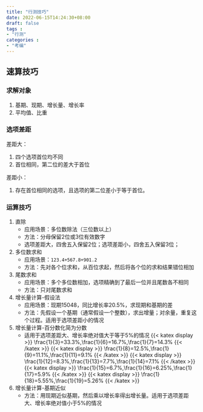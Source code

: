 ```yaml
---
title: "行测技巧"
date: 2022-06-15T14:24:30+08:00
draft: false
tags : 
- "行测"
categories : 
- "考编"
---
```


## 速算技巧

### 求解对象

1. 基期、现期、增长量、增长率
2. 平均值、比重

### 选项差距

差距大：

1. 四个选项首位均不同
2. 首位相同，第二位的差大于首位

差距小：

1. 存在首位相同的选项，且选项的第二位差小于等于首位。

### 运算技巧

1. 直除  
    - 应用场景：多位数除法（三位数以上）
    - 方法：分母保留2位或3位有效数字
    - 选项差距大，四舍五入保留2位；选项差距小，四舍五入保留3位；
2. 多位数求和
    - 应用场景：`123.4+567.8+901.2`
    - 方法：先对各个位求和，从百位求起，然后将各个位的求和结果错位相加
3. 尾数求和
    - 应用场景：多个多位数相加，选项精确到了最后一位并且尾数各不相同
    - 方法：只对尾数求和
4. 增长量计算-假设法
    - 应用场景：现期15048，同比增长率20.5%，求现期和基期的差
    - 方法：先假设一个基期（通常假设一个整数），求出增量；对余量，重复这个过程。适用于选项差距小的情况
5. 增长量计算-百分数化简为分数
    - 适用于选项差距大、增长率绝对值大于等于5%的情况
    {{< katex display >}}
        \frac{1}{3}=33.3\%,\frac{1}{6}=16.7\%,\frac{1}{7}=14.3\%
    {{< /katex >}}
    {{< katex display >}}
        \frac{1}{8}=12.5\%,\frac{1}{9}=11.1\%,\frac{1}{11}=9.1\%
    {{< /katex >}}
    {{< katex display >}}
        \frac{1}{12}=8.3\%,\frac{1}{13}=7.7\%,\frac{1}{14}=7.1\%
    {{< /katex >}}
    {{< katex display >}}
        \frac{1}{15}=6.7\%,\frac{1}{16}=6.25\%,\frac{1}{17}=5.9\%
    {{< /katex >}}
    {{< katex display >}}
        \frac{1}{18}=5.55\%,\frac{1}{19}=5.26\%
    {{< /katex >}}
6. 增长量计算-基期近似
    - 方法：用现期近似基期，然后乘以增长率得出增长量。适用于选项差距大、增长率绝对值小于5%的情况